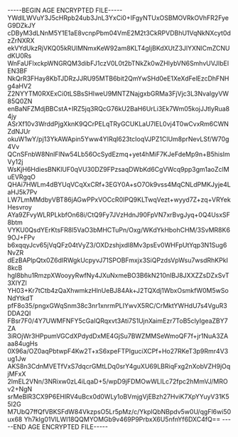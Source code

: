 -----BEGIN AGE ENCRYPTED FILE-----
YWdlLWVuY3J5cHRpb24ub3JnL3YxCi0+IFgyNTUxOSBMOVRkOVhFR2FyeG9DZkJY
cDByM3dLNnM5Y1E1aE8vcnpPbm04VmE2M2t3CkRPVDBhU1VqNkNXcyt0dzZrNXRX
ekVYdUkzRjVKQ05kRUlMNmxKeW92am8KLT4gIjBKdXUtZ3JlYXNlCmZCNUdKU0Rs
WnFaUFlxckpWNGRQM3dibFJ1czV0L0t2bTNkZk0wZHIybVN6SmhvUVJIbElEN3BF
NkQrR3FHay8KbTJDRzJJRU95MTB6bit2QmYwSHd0eE1XeXdFelEzcDhFNHg4aHV2
Z2NYYTM0RXExCi0tLSBsSHIweU9MNTZNajgxbGRMa3FjVjc3L3NvalgyVW85Q0ZN
enBaNFZMdjBBCstA+IRZ5jq3RQcG76kU2BaH6UrLi3Ek7Wm05kojJJtlyRua84jy
ASrXf10v3WrddPjgXknK9QCrPELqTRyGCUKLaU7IEL0vj4T0wCvxRm6CWNZdNJUr
okuW1wY/pj13YkAWApin5Yww4YIRqI623tcIoqVJPZ1ClUm8prNevLSf/W70g4Vv
QCnSFnbW8NnlFlNw54Lb56OcSydEzmq+yet4hMiF7KJeFdeMp9n+B5hisImVy12j
WsKjH6HdiesBNKlUF0qVU30DZ9FPzsaqDWbKd6CgVWcq9pp3gm1aoZclMuEVRgqO
QHAi7HWLm4dBYUqVCqXxCRf+3EGY0A+sO7Ok9vss4MqCNLdPMKJyje4LaHJ5k7Pv
LW7LmMMdbyVBT86jAGwPPxVOCcR0IPQ9KLTwqVezt+wyyd7Z+zq+VRYekHesvroy
AYa9ZFvyWLRPLkbfOn68i/CtQ9Fy7JVzHdnJ90FpVN7xrBvgJyq+0Q4UsxSF8btm
VYKU0QsdYErKtsFR8l5VaO3bMHCTuPn/Oxg/WKdYkHbohCHM/3SvMR8K69OJ+FPv
b6xqqyJcv65jVqQFz04tVyZ3/OXDzshjxdl8Mv3psEv0WHFpUtYqp3N1Sug6NvZR
dEzBAPlpQtx0Z6dIRWgkUcpyvJ71SPOBFmxjx3SiQPzdsVpWsu7wsdRhKPkI8kcB
hgI8bhu1RmzpXWooyyRwfNy4JXuNxmeBO3B6kN210nIBJ8JXXZZsDZxSvT3XIYZl
YH03+Kr7tCtb4zQaXhwmkzHlnUeBJ84Ak+J2TQXdj1WbxOsmkfW0M5wSoNdYtkdT
pfF8o35/pngxGWqSnm38c3nr1xnrmPLIYwvX5RC/CrMktYWHdU7s4VguR3DDA2QI
FBsr7F0/4Y7UWMFNFY5cGaIQRqxvt3Ati7S1UjnXaimEzr7ToB5clyIgeaZBY7ZA
3iROjWr3HPpumVGCdXPdydDxME4GjSu7BWZMMSeWmoQF7f+jr1NuA3ZAaa84ugHs
0X96a/OZ0aqPbtwpF4Kw2T+xS6xpeFTPlguciXCPf+Ho27RKeT3p9Rmr4V3ug1Jw
AKS8n3CdnMVETfVxS7dqcrGMtLDq0srY4guXU69LBRiqFxg2nXobVZH9jOqjMFxX
2lmEL2VNn/3NRixw0zL4iLqaD+5/wpD9jFDMOwWLILc72fpc2hMmVJ/MROv2+NgN
srMeBlR3CX9P6EHlRV4uBcx0d0WLy1oBVmjgVjEBzh27HviK7XpYYuyV31K55l2G
M7UbQ7ffQfVBKSFdW84VkzpsO5Lr5pMz/c/YkplQbNBpdv5w0U/qgFl6wi50ux68
Yh7kIg01VlLWI18QQMYOMGb9v469P9PrbxX6U5nfnYf6DXC4fQ==
-----END AGE ENCRYPTED FILE-----

